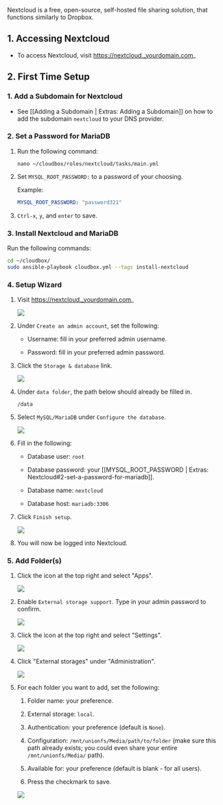 Nextcloud is a free, open-source, self-hosted file sharing solution, that functions similarly to Dropbox. 

## 1. Accessing Nextcloud

 - To access Nextcloud, visit https://nextcloud._yourdomain.com_

## 2. First Time Setup

### 1. Add a Subdomain for Nextcloud

 - See [[Adding a Subdomain | Extras: Adding a Subdomain]] on how to add the subdomain `nextcloud` to your DNS provider.

### 2. Set a Password for MariaDB

1. Run the following command: 

   ```
   nano ~/cloudbox/roles/nextcloud/tasks/main.yml
   ```
1. Set `MYSQL_ROOT_PASSWORD:` to a password of your choosing.

   Example:
   ```yaml
   MYSQL_ROOT_PASSWORD: "password321"
   ```
1. `Ctrl-x`, `y`, and `enter` to save.

### 3. Install Nextcloud and MariaDB

Run the following commands: 

 ```bash
 cd ~/cloudbox/
 sudo ansible-playbook cloudbox.yml --tags install-nextcloud  
 ```

### 4. Setup Wizard

1. Visit https://nextcloud._yourdomain.com_

   ![](https://i.imgur.com/akcVDEl.png)

1. Under `Create an admin account`, set the following:

   - Username: fill in your preferred admin username. 

   - Password: fill in your preferred admin password. 

1. Click the `Storage & database` link. 

   ![](https://i.imgur.com/BRpV7i6.png)

1. Under `data folder`, the path below should already be filled in. 
  
   ```
   /data
   ```


3. Select `MySQL/MariaDB` under `Configure the database`.

   ![](https://i.imgur.com/Ck012rr.png)

4. Fill in the following: 

   - Database user: `root`

   - Database password: your [[MYSQL_ROOT_PASSWORD | Extras: Nextcloud#2-set-a-password-for-mariadb]]. 

   - Database name: `nextcloud`

   - Database host: `mariadb:3306`

5. Click `Finish setup`. 
   				
   ![](https://i.imgur.com/jU8wOUD.png)

6. You will now be logged into Nextcloud.

### 5. Add Folder(s)

1. Click the icon at the top right and select "Apps". 

   ![](https://i.imgur.com/cHQUv1Z.png)

1. Enable `External storage support`. Type in your admin password to confirm. 

   ![](https://i.imgur.com/2nKCBVt.png)

1. Click the icon at the top right and select "Settings". 

   ![](https://i.imgur.com/c3vDcR7.png)

1. Click "External storages" under "Administration".

   ![](https://i.imgur.com/Gi7Lhxe.png)

1. For each folder you want to add, set the following: 

   1. Folder name: your preference. 

   1. External storage: `local`. 

   1. Authentication: your preference (default is `None`). 

   1. Configuration: `/mnt/unionfs/Media/path/to/folder` (make sure this path already exists; you could even share your entire `/mnt/unionfs/Media/` path). 

   1. Available for: your preference (default is blank - for all users).

   1. Press the checkmark to save. 

   ![](https://i.imgur.com/YCLJm5w.png)